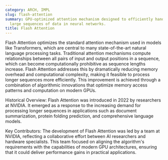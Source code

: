 ```yaml
---
category: ARCH, IMPL
slug: flash-attention
summary: GPU-optimized attention mechanism designed to efficiently handle extremely
  large sequences of data in neural networks.
title: Flash Attention
---
```


Flash Attention optimizes the standard attention mechanism used in models like Transformers, which are central to many state-of-the-art natural language processing tasks. Traditional attention mechanisms compute relationships between all pairs of input and output positions in a sequence, which can become computationally prohibitive as sequence lengths increase. Flash Attention addresses this by dramatically reducing memory overhead and computational complexity, making it feasible to process longer sequences more efficiently. This improvement is achieved through a combination of algorithmic innovations that optimize memory access patterns and computation on modern GPUs.

Historical Overview: Flash Attention was introduced in 2022 by researchers at NVIDIA. It emerged as a response to the increasing demand for processing longer sequences in applications such as document summarization, protein folding prediction, and comprehensive language models.

Key Contributors: The development of Flash Attention was led by a team at NVIDIA, reflecting a collaborative effort between AI researchers and hardware specialists. This team focused on aligning the algorithm's requirements with the capabilities of modern GPU architectures, ensuring that it could deliver performance gains in practical applications.